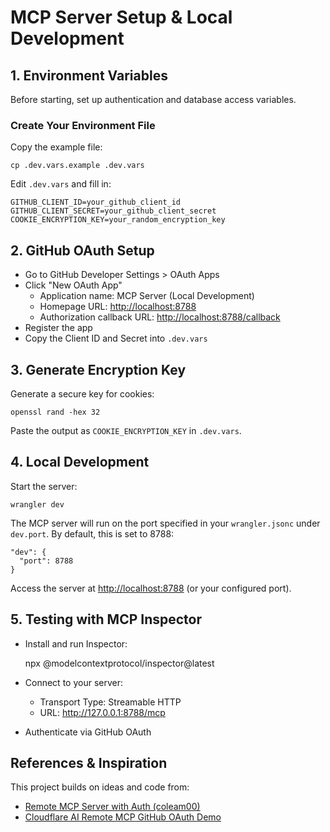 # MCP Server Setup & Local Development

## 1. Environment Variables

Before starting, set up authentication and database access variables.

### Create Your Environment File

Copy the example file:

    cp .dev.vars.example .dev.vars

Edit `.dev.vars` and fill in:

    GITHUB_CLIENT_ID=your_github_client_id
    GITHUB_CLIENT_SECRET=your_github_client_secret
    COOKIE_ENCRYPTION_KEY=your_random_encryption_key

## 2. GitHub OAuth Setup

- Go to GitHub Developer Settings > OAuth Apps
- Click "New OAuth App"
  - Application name: MCP Server (Local Development)
  - Homepage URL: <http://localhost:8788>
  - Authorization callback URL: <http://localhost:8788/callback>
- Register the app
- Copy the Client ID and Secret into `.dev.vars`

## 3. Generate Encryption Key

Generate a secure key for cookies:

    openssl rand -hex 32

Paste the output as `COOKIE_ENCRYPTION_KEY` in `.dev.vars`.

## 4. Local Development

Start the server:

    wrangler dev

The MCP server will run on the port specified in your `wrangler.jsonc` under `dev.port`. By default, this is set to 8788:

    "dev": {
      "port": 8788
    }

Access the server at <http://localhost:8788> (or your configured port).

## 5. Testing with MCP Inspector

- Install and run Inspector:

    npx @modelcontextprotocol/inspector@latest

- Connect to your server:
  - Transport Type: Streamable HTTP
  - URL: <http://127.0.0.1:8788/mcp>
- Authenticate via GitHub OAuth

## References & Inspiration

This project builds on ideas and code from:

- [Remote MCP Server with Auth (coleam00)](https://github.com/coleam00/remote-mcp-server-with-auth)
- [Cloudflare AI Remote MCP GitHub OAuth Demo](https://github.com/cloudflare/ai/tree/main/demos/remote-mcp-github-oauth)
